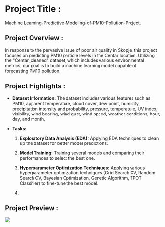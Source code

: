 # Project Title :
Machine Learning-Predictive-Modeling-of-PM10-Pollution-Project.

## Project Overview :
In response to the pervasive issue of poor air quality in Skopje, this project focuses on predicting PM10 particle levels in the Centar location. 
Utilizing the "Centar_cleaned" dataset, which includes various environmental metrics, our goal is to build a machine learning model capable of forecasting PM10 pollution. 

## Project Highlights :
    
- **Dataset Information:** The dataset includes various features such as PM10, apparent temperature, cloud cover, dew point, humidity, precipitation intensity and probability, pressure, temperature, UV index, visibility, wind bearing, wind gust, wind speed, weather conditions, hour, day, and month.

- **Tasks:**
  1. **Exploratory Data Analysis (EDA):** Applying EDA techniques to clean up the dataset for better model predictions.
  
  2. **Model Training:** Training several models and comparing their performances to select the best one.
  
  3. **Hyperparameter Optimization Techniques:** Applying various hyperparameter optimization techniques (Grid Search CV, Random Search CV, Bayesian Optimization, Genetic Algorithm, TPOT Classifier) to fine-tune the best model.
  4. 
## Project Preview :
<img src="Images/Do not reject H0.png">

